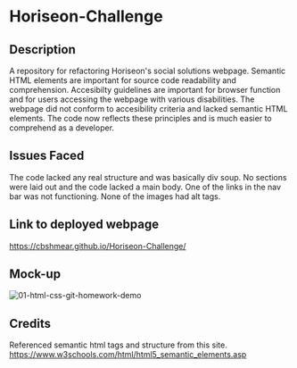 # Horiseon-Challenge

## Description

A repository for refactoring Horiseon's social solutions webpage.
Semantic HTML elements are important for source code readability and comprehension. 
Accesibilty guidelines are important for browser function and for users accessing the webpage with various disabilities.
The webpage did not conform to accesibility criteria and lacked semantic HTML elements.
The code now reflects these principles and is much easier to comprehend as a developer. 

## Issues Faced

The code lacked any real structure and was basically div soup. No sections were laid out and the code lacked a main body. One of the links in the nav bar was not functioning. None of the images had alt tags. 

## Link to deployed webpage

https://cbshmear.github.io/Horiseon-Challenge/

## Mock-up

    
![01-html-css-git-homework-demo](https://user-images.githubusercontent.com/112667575/197658945-3bafafde-fa60-41f3-9e8d-2590f85df2e8.png)

## Credits

Referenced semantic html tags and structure from this site.
https://www.w3schools.com/html/html5_semantic_elements.asp
